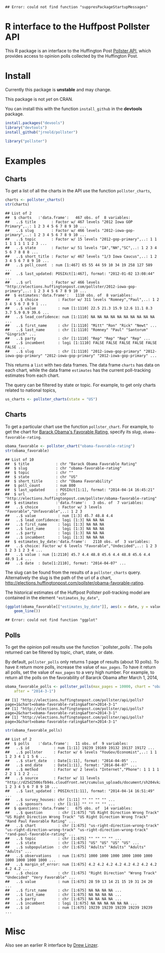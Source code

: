 
```
## Error: could not find function "suppresPackageStartupMessages"
```


# R interface to the Huffpost Pollster API

This R package is an interface to the Huffington Post [Pollster API](http://elections.huffingtonpost.com/pollster/api), which provides access to opinion polls collected by the Huffington Post.

# Install

Currently this package is **unstable** and may change.

This package is not *yet* on CRAN.

You can install this with the function ``install_github`` in the **devtools** package.

```r
install.packages("devools")
library("devtools")
install_github("jrnold/pollster")
```


```r
library("pollster")
```


# Examples

## Charts

To get a list of all the charts in the API use the function ``pollster_charts``,

```r
charts <- pollster_charts()
str(charts)
```

```
## List of 2
##  $ charts   :'data.frame':	467 obs. of  8 variables:
##   ..$ title       : Factor w/ 467 levels "2012 Iowa GOP Primary",..: 1 2 3 4 5 6 7 8 9 10 ...
##   ..$ slug        : Factor w/ 466 levels "2012-iowa-gop-primary",..: 1 2 3 4 5 6 7 8 9 10 ...
##   ..$ topic       : Factor w/ 15 levels "2012-gop-primary",..: 1 1 1 1 1 1 1 1 2 3 ...
##   ..$ state       : Factor w/ 51 levels "IA","NH","SC",..: 1 2 3 4 5 6 7 8 8 8 ...
##   ..$ short_title : Factor w/ 467 levels "1/3 Iowa Caucus",..: 1 2 3 4 5 6 7 8 9 10 ...
##   ..$ poll_count  : num [1:467] 65 55 44 59 10 34 19 258 127 589 ...
##   ..$ last_updated: POSIXct[1:467], format: "2012-01-02 13:08:44" ...
##   ..$ url         : Factor w/ 466 levels "http://elections.huffingtonpost.com/pollster/2012-iowa-gop-primary",..: 1 2 3 4 5 6 7 8 9 10 ...
##  $ estimates:'data.frame':	1110 obs. of  8 variables:
##   ..$ choice         : Factor w/ 311 levels "Romney","Paul",..: 1 2 3 4 5 6 7 8 9 1 ...
##   ..$ value          : num [1:1110] 22.5 21.3 15.9 12.6 11.1 8.3 3.7 5.9 0.9 39.6 ...
##   ..$ lead_confidence: num [1:1110] NA NA NA NA NA NA NA NA NA NA ...
##   ..$ first_name     : chr [1:1110] "Mitt" "Ron" "Rick" "Newt" ...
##   ..$ last_name      : chr [1:1110] "Romney" "Paul" "Santorum" "Gingrich" ...
##   ..$ party          : chr [1:1110] "Rep" "Rep" "Rep" "Rep" ...
##   ..$ incumbent      : logi [1:1110] FALSE FALSE FALSE FALSE FALSE FALSE ...
##   ..$ slug           : chr [1:1110] "2012-iowa-gop-primary" "2012-iowa-gop-primary" "2012-iowa-gop-primary" "2012-iowa-gop-primary" ...
```

This returns a ``list`` with two data frames.
The data frame ``charts`` has data on each chart,
while the data frame ``estimates`` has the current poll-tracking estimates from each chart.

The query can be filtered by state or topic.
For example, to get only charts related to national topics,

```r
us_charts <- pollster_charts(state = "US")
```


## Charts

To get a particular chart use the function ``pollster_chart``.
For example, to get the chart for [Barack Obama's Favorable Rating](http://elections.huffingtonpost.com/pollster/obama-favorable-rating), specify its *slug*, ``obama-favorable-rating``.

```r
obama_favorable <- pollster_chart("obama-favorable-rating")
str(obama_favorable)
```

```
## List of 10
##  $ title            : chr "Barack Obama Favorable Rating"
##  $ slug             : chr "obama-favorable-rating"
##  $ topic            : chr ""
##  $ state            : chr "US"
##  $ short_title      : chr "Obama Favorability"
##  $ poll_count       : num 800
##  $ last_updated     : POSIXct[1:1], format: "2014-04-14 16:45:21"
##  $ url              : chr "http://elections.huffingtonpost.com/pollster/obama-favorable-rating"
##  $ estimates        :'data.frame':	3 obs. of  7 variables:
##   ..$ choice         : Factor w/ 3 levels "Favorable","Unfavorable",..: 1 2 3
##   ..$ value          : num [1:3] 45.7 48.8 4.4
##   ..$ lead_confidence: logi [1:3] NA NA NA
##   ..$ first_name     : logi [1:3] NA NA NA
##   ..$ last_name      : logi [1:3] NA NA NA
##   ..$ party          : logi [1:3] NA NA NA
##   ..$ incumbent      : logi [1:3] NA NA NA
##  $ estimates_by_date:'data.frame':	2110 obs. of  3 variables:
##   ..$ choice: Factor w/ 6 levels "Favorable","Undecided",..: 1 2 3 1 2 3 1 2 3 4 ...
##   ..$ value : num [1:2110] 45.7 4.4 48.8 45.6 4.4 48.8 45.6 4.4 48.9 1.4 ...
##   ..$ date  : Date[1:2110], format: "2014-04-07" ...
```

The slug can be found from the results of a ``pollster_charts`` query.
Alternatively the slug is the path of the url of a chart, http://elections.huffingtonpost.com/pollster/obama-favorable-rating.

The historical estimates of the Huffpost Pollster poll-tracking model are contained in the element ``"estimates_by_date"``,

```r
(ggplot(obama_favorable[["estimates_by_date"]], aes(x = date, y = value, color = choice)) + 
    geom_line())
```

```
## Error: could not find function "ggplot"
```


## Polls

To get the opinion poll results use the function ``pollster_polls`.
The polls returned can be filtered by topic, chart, state, or date.

By default, ``pollster_polls`` only returns 1 page of results (about 10 polls).
To have it return more polls, increase the value of ``max_pages``.
To have it return all polls, set the value of ``max_pages`` to a very high number.
For example, to return all the polls on the favorability of Bararck Obama after March 1, 2014,

```r
obama_favorable_polls <- pollster_polls(max_pages = 10000, chart = "obama-favorable-rating", 
    after = "2014-3-1")
```

```
## [1] "http://elections.huffingtonpost.com/pollster/api/polls?page=1&chart=obama-favorable-rating&after=2014-3-1"
## [1] "http://elections.huffingtonpost.com/pollster/api/polls?page=2&chart=obama-favorable-rating&after=2014-3-1"
## [1] "http://elections.huffingtonpost.com/pollster/api/polls?page=3&chart=obama-favorable-rating&after=2014-3-1"
```

```r
str(obama_favorable_polls)
```

```
## List of 2
##  $ polls    :'data.frame':	11 obs. of  9 variables:
##   ..$ id           : num [1:11] 19239 19169 19132 19137 19172 ...
##   ..$ pollster     : Factor w/ 6 levels "YouGov/Economist",..: 1 1 1 2 3 4 1 1 5 6 ...
##   ..$ start_date   : Date[1:11], format: "2014-04-05" ...
##   ..$ end_date     : Date[1:11], format: "2014-04-07" ...
##   ..$ method       : Factor w/ 2 levels "Internet","Phone": 1 1 1 1 2 2 1 1 2 2 ...
##   ..$ source       : Factor w/ 11 levels "http://d25d2506sfb94s.cloudfront.net/cumulus_uploads/document/sh204vkzrt/econToplines.pdf",..: 1 2 3 4 5 6 7 8 9 10 ...
##   ..$ last_updated : POSIXct[1:11], format: "2014-04-14 16:51:49" ...
##   ..$ survey_houses: chr [1:11] "" "" "" "" ...
##   ..$ sponsors     : chr [1:11] "" "" "" "" ...
##  $ questions:'data.frame':	675 obs. of  14 variables:
##   ..$ question       : chr [1:675] "US Right Direction Wrong Track" "US Right Direction Wrong Track" "US Right Direction Wrong Track" "Rand Paul Favorable Rating" ...
##   ..$ chart          : chr [1:675] "us-right-direction-wrong-track" "us-right-direction-wrong-track" "us-right-direction-wrong-track" "rand-paul-favorable-rating" ...
##   ..$ topic          : chr [1:675] "" "" "" "" ...
##   ..$ state          : chr [1:675] "US" "US" "US" "US" ...
##   ..$ subpopulation  : chr [1:675] "Adults" "Adults" "Adults" "Adults" ...
##   ..$ observations   : num [1:675] 1000 1000 1000 1000 1000 1000 1000 1000 1000 1000 ...
##   ..$ margin_of_error: num [1:675] 4.2 4.2 4.2 4.2 4.2 4.2 4.2 4.2 4.2 4.2 ...
##   ..$ choice         : chr [1:675] "Right Direction" "Wrong Track" "Undecided" "Very Favorable" ...
##   ..$ value          : num [1:675] 28 59 13 14 21 15 19 31 24 20 ...
##   ..$ first_name     : chr [1:675] NA NA NA NA ...
##   ..$ last_name      : chr [1:675] NA NA NA NA ...
##   ..$ party          : chr [1:675] NA NA NA NA ...
##   ..$ incumbent      : logi [1:675] NA NA NA NA NA NA ...
##   ..$ id             : num [1:675] 19239 19239 19239 19239 19239 ...
```



# Misc

Also see an earlier R interface by [Drew Linzer](https://github.com/dlinzer/pollstR/).

<!--  LocalWords:  Huffpost API Huffington CRAN github devtools str
 -->
<!--  LocalWords:  devools jrnold ggplot obama url aes favorability
 -->
<!--  LocalWords:  Bararck
 -->
